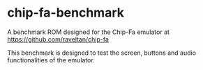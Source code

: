 # chip-fa-benchmark
A benchmark ROM designed for the Chip-Fa emulator at https://github.com/raveltan/chip-fa

This benchmark is designed to test the screen, buttons and audio functionalities of the emulator.
